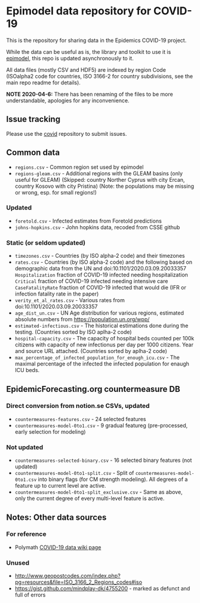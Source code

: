# Epimodel data repository for COVID-19

This is the repository for sharing data in the Epidemics COVID-19 project.

While the data can be useful as is, the library and toolkit to use it is [epimodel](https://github.com/epidemics/epimodel), this repo is updated asynchronously to it.

All data files (mostly CSV and HDF5) are indexed by region Code (ISOalpha2 code for countries, ISO 3166-2 for country subdivisions, see the main repo readme for details).

**NOTE 2020-04-6:** There has been renaming of the files to be more understandable, apologies for any inconvenience.

## Issue tracking
Please use the [covid](https://github.com/epidemics/covid/issues/new/choose) repository to submit issues.

## Common data

* `regions.csv` - Common region set used by epimodel
* `regions-gleam.csv` - Additional regions with the GLEAM basins (only useful for GLEAM) (Skipped: country Norther Cyprus with city Ercan, country Kosovo with city Pristina) (Note: the populations may be missing or wrong, esp. for small regions!)

### Updated

* `foretold.csv` - Infected estimates from Foretold predictions
* `johns-hopkins.csv` - John hopkins data, recoded from CSSE github

### Static (or seldom updated)

* `timezones.csv` - Countries (by ISO alpha-2 code) and their timezones
* `rates.csv` - Countries (by ISO alpha-2 code) and the following based on demographic data from the UN and doi:10.1101/2020.03.09.20033357 
    `Hospitalization` fraction of COVID-19 infected needing hospitalization
    `Critical` fraction of COVID-19 infected needing intensive care
    `CaseFatalityRate` fraction of COVID-19 infected that would die (IFR or infection fatality rate in the paper)
* `verity_et_al_rates.csv` - Various rates from doi:10.1101/2020.03.09.20033357
* `age_dist_un.csv` - UN Age distribution for various regions, estimated absolute numbers from https://population.un.org/wpp/
* `estimated-infectious.csv` - The historical estimations done during the testing. (Countries sorted by ISO aplha-2 code)
* `hospital-capacity.csv` - The capacity of hospital beds counted per 100k citizens with capacity of new infectionus per
  day per 1000 citizens. Year and source URL attached. (Countries sorted by aplha-2 code)
* `max_percentage_of_infected_population_for_enough_icu.csv` - The maximal percentage of the infected the infected
  population for enaugh ICU beds. 


## EpidemicForecasting.org countermeasure DB

### Direct conversion from notion.se CSVs, updated

* `countermeasures-features.csv` - 24 selected features
* `countermeasures-model-0to1.csv` - 9 gradual featureg (pre-processed, early selection for modeling)

### Not updated

* `countermeasures-selected-binary.csv` - 16 selected binary features (not updated)
* `countermeasures-model-0to1-split.csv` - Split of `countermeasures-model-0to1.csv` into binary flags (for CM strength modeling). All degrees of a feature up to current level are active.
* `countermeasures-model-0to1-split_exclusive.csv` - Same as above, only the current degree of every multi-level feature is active.

## Notes: Other data sources

### For reference

* Polymath [COVID-19 data wiki page](http://michaelnielsen.org/polymath1/index.php?title=COVID-19_dataset_clearinghouse)

### Unused

* http://www.geopostcodes.com/index.php?pg=resources&file=ISO_3166_2_Regions_codes#iso
* https://gist.github.com/mindplay-dk/4755200 - marked as defunct and full of errors

